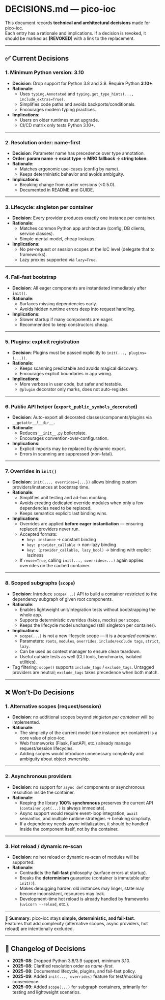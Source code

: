 # DECISIONS.md — pico-ioc

This document records **technical and architectural decisions** made for pico-ioc.  
Each entry has a rationale and implications. If a decision is revoked, it should be marked as **[REVOKED]** with a link to the replacement.

---

## ✅ Current Decisions

### 1. Minimum Python version: **3.10**
- **Decision**: Drop support for Python 3.8 and 3.9. Require Python **3.10+**.
- **Rationale**:  
  * Uses `typing.Annotated` and `typing.get_type_hints(..., include_extras=True)`.  
  * Simplifies code paths and avoids backports/conditionals.  
  * Encourages modern typing practices.
- **Implications**:  
  * Users on older runtimes must upgrade.  
  * CI/CD matrix only tests Python 3.10+.

---

### 2. Resolution order: **name-first**
- **Decision**: Parameter name has precedence over type annotation.  
- **Order**: **param name → exact type → MRO fallback → string token**.
- **Rationale**:  
  * Matches ergonomic use-cases (config by name).  
  * Keeps deterministic behavior and avoids ambiguity.
- **Implications**:  
  * Breaking change from earlier versions (<0.5.0).  
  * Documented in README and GUIDE.

---

### 3. Lifecycle: **singleton per container**
- **Decision**: Every provider produces exactly one instance per container.  
- **Rationale**:  
  * Matches common Python app architecture (config, DB clients, service classes).  
  * Simple mental model, cheap lookups.  
- **Implications**:  
  * No per-request or session scopes at the IoC level (delegate that to frameworks).  
  * Lazy proxies supported via `lazy=True`.

---

### 4. Fail-fast bootstrap
- **Decision**: All eager components are instantiated immediately after `init()`.  
- **Rationale**:  
  * Surfaces missing dependencies early.  
  * Avoids hidden runtime errors deep into request handling.  
- **Implications**:  
  * Slower startup if many components are eager.  
  * Recommended to keep constructors cheap.

---

### 5. Plugins: **explicit registration**
- **Decision**: Plugins must be passed explicitly to `init(..., plugins=(...))`.  
- **Rationale**:  
  * Keeps scanning predictable and avoids magical discovery.  
  * Encourages explicit boundaries in app wiring.
- **Implications**:  
  * More verbose in user code, but safer and testable.  
  * `@plugin` decorator only marks, does not auto-register.

---

### 6. Public API helper (`export_public_symbols_decorated`)
- **Decision**: Auto-export all decorated classes/components/plugins via `__getattr__`/`__dir__`.  
- **Rationale**:  
  * Reduces `__init__.py` boilerplate.  
  * Encourages convention-over-configuration.  
- **Implications**:  
  * Explicit imports may be replaced by dynamic export.  
  * Errors in scanning are suppressed (non-fatal).

---

### 7. Overrides in `init()`
- **Decision**: `init(..., overrides={...})` allows binding custom providers/instances at bootstrap time.
- **Rationale**:  
  * Simplifies unit testing and ad-hoc mocking.  
  * Avoids creating dedicated override modules when only a few dependencies need to be replaced.  
  * Keeps semantics explicit: last binding wins.
- **Implications**:  
  * Overrides are applied **before eager instantiation** — ensuring replaced providers never run.  
  * Accepted formats:
    - `key: instance` → constant binding
    - `key: provider_callable` → non-lazy binding
    - `key: (provider_callable, lazy_bool)` → binding with explicit laziness
  * If `reuse=True`, calling `init(..., overrides=...)` again applies overrides on the cached container.

---

### 8. Scoped subgraphs (`scope`)
- **Decision**: Introduce `scope(...)` API to build a container restricted to the dependency subgraph of given root components.  
- **Rationale**:  
  * Enables lightweight unit/integration tests without bootstrapping the whole app.  
  * Supports deterministic overrides (fakes, mocks) per scope.  
  * Keeps the lifecycle model unchanged (still singleton per container).  
- **Implications**:  
  * `scope(...)` is not a new lifecycle scope — it is a *bounded container*.  
  * Parameters: `roots`, `modules`, `overrides`, `include/exclude tags`, `strict`, `lazy`.  
  * Can be used as context manager to ensure clean teardown.  
  * Useful outside tests as well (CLI tools, benchmarks, isolated utilities).
- Tag filtering: `scope()` supports `include_tags` / `exclude_tags`. Untagged providers are neutral; `exclude_tags` takes precedence when both match.
---

## ❌ Won’t-Do Decisions

### 1. Alternative scopes (request/session)
- **Decision**: no additional scopes beyond *singleton per container* will be implemented.  
- **Rationale**:  
  * The simplicity of the current model (one instance per container) is a core value of pico-ioc.  
  * Web frameworks (Flask, FastAPI, etc.) already manage request/session lifecycles.  
  * Adding scopes would introduce unnecessary complexity and ambiguity about object ownership.  

---

### 2. Asynchronous providers
- **Decision**: no support for `async def` components or asynchronous resolution inside the container.  
- **Rationale**:  
  * Keeping the library **100% synchronous** preserves the current API (`container.get(...)` is always immediate).  
  * Async support would require event-loop integration, `await` semantics, and multiple runtime strategies → breaking simplicity.  
  * If a dependency needs async initialization, it should be handled inside the component itself, not by the container.  

---

### 3. Hot reload / dynamic re-scan
- **Decision**: no hot reload or dynamic re-scan of modules will be supported.  
- **Rationale**:  
  * Contradicts the **fail-fast** philosophy (surface errors at startup).  
  * Breaks the **determinism** guarantee (container is immutable after `init()`).  
  * Makes debugging harder: old instances may linger, state may become inconsistent, resources may leak.  
  * Development-time hot reload is already handled by frameworks (`uvicorn --reload`, etc.).  

---

📌 **Summary:** pico-ioc stays **simple, deterministic, and fail-fast**.  
Features that add complexity (alternative scopes, async providers, hot reload) are intentionally excluded. 

---

## 📜 Changelog of Decisions

- **2025-08**: Dropped Python 3.8/3.9 support, minimum 3.10.  
- **2025-08**: Clarified resolution order as *name-first*.  
- **2025-08**: Documented lifecycle, plugins, and fail-fast policy.  
- **2025-09**: Added `init(..., overrides)` feature for test/mocking convenience.
- **2025-09**: Added `scope(...)` for subgraph containers, primarily for testing and lightweight scenarios.


